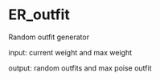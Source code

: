 # ER_outfit
Random outfit generator

input: current weight and max weight

output: random outfits and max poise outfit
